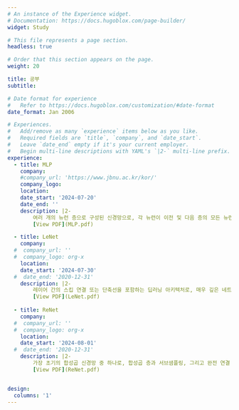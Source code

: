 ```yaml
---
# An instance of the Experience widget.
# Documentation: https://docs.hugoblox.com/page-builder/
widget: Study

# This file represents a page section.
headless: true

# Order that this section appears on the page.
weight: 20

title: 공부
subtitle:

# Date format for experience
#   Refer to https://docs.hugoblox.com/customization/#date-format
date_format: Jan 2006

# Experiences.
#   Add/remove as many `experience` items below as you like.
#   Required fields are `title`, `company`, and `date_start`.
#   Leave `date_end` empty if it's your current employer.
#   Begin multi-line descriptions with YAML's `|2-` multi-line prefix.
experience:
  - title: MLP
    company: 
    #company_url: 'https://www.jbnu.ac.kr/kor/'
    company_logo: 
    location: 
    date_start: '2024-07-20'
    date_end: ''
    description: |2-
        여러 개의 뉴런 층으로 구성된 신경망으로, 각 뉴런이 이전 및 다음 층의 모든 뉴런과 연결되어 있으며, 일반적으로 지도 학습 작업에 사용됨
        [View PDF](MLP.pdf)

  - title: LeNet
    company: 
  #  company_url: ''
  #  company_logo: org-x
    location: 
    date_start: '2024-07-30'
  #  date_end: '2020-12-31'
    description: |2-
        레이어 간의 스킵 연결 또는 단축선을 포함하는 딥러닝 아키텍처로, 매우 깊은 네트워크의 학습을 가능하게 하여 소실 기울기 문제를 완화
        [View PDF](LeNet.pdf)
  
  - title: ReNet
    company: 
  #  company_url: ''
  #  company_logo: org-x
    location: 
    date_start: '2024-08-01'
  #  date_end: '2020-12-31'
    description: |2-
        가장 초기의 합성곱 신경망 중 하나로, 합성곱 층과 서브샘플링, 그리고 완전 연결 층으로 구성
        [View PDF](ReNet.pdf)


design:
  columns: '1'
---
```

